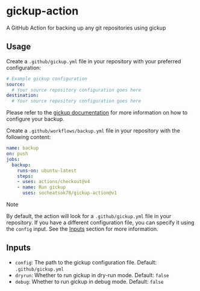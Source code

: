 # gickup-action
A GitHub Action for backing up any git repositories using gickup

## Usage
Create a `.github/gickup.yml` file in your repository with your preferred configuration:

```yml
# Example gickup configuration
source:
  # Your source repository configuration goes here
destination:
  # Your source repository configuration goes here
```

Please refer to the [gickup documentation](https://cooperspencer.github.io/gickup-documentation/category/configuration) for more information on how to configure your backup.

Create a `.github/workflows/backup.yml` file in your repository with the following content:
```yml
name: backup
on: push
jobs:
  backup:
    runs-on: ubuntu-latest
    steps:
    - uses: actions/checkout@v4
    - name: Run gickup
      uses: socheatsok78/gickup-action@v1
```

> [!NOTE]
> By default, the action will look for a `.github/gickup.yml` file in your repository. If you have a different configuration file, you can specify it using the `config` input. See the [Inputs](#inputs) section for more information.


## Inputs

- `config`: The path to the gickup configuration file. Default: `.github/gickup.yml`
- `dryrun`: Whether to run gickup in dry-run mode. Default: `false`
- `debug`: Whether to run gickup in debug mode. Default: `false`
